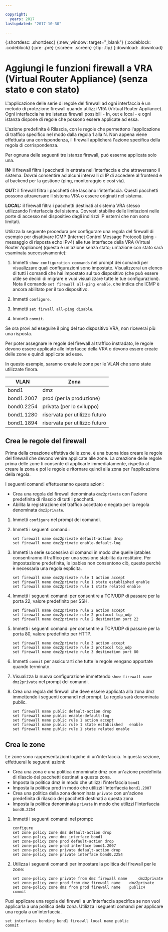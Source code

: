 ```yaml
---

copyright:
  years: 2017
lastupdated: "2017-10-30"

---
```


{:shortdesc: .shortdesc}
{:new_window: target="_blank"}
{:codeblock: .codeblock}
{:pre: .pre}
{:screen: .screen}
{:tip: .tip}
{:download: .download}

# Aggiungi le funzioni firewall a VRA (Virtual Router Appliance) (senza stato e con stato)
L'applicazione delle serie di regole del firewall ad ogni interfaccia è un metodo di protezione firewall quando utilizzi VRA (Virtual Router Appliance). Ogni interfaccia ha tre istanze firewall possibili - In, out e local - e ogni istanza dispone di regole che possono essere applicate ad essa. 

L'azione predefinita è Rilascia, con le regole che permettono l'applicazione di traffico specifico nel modo dalla regola 1 alla N. Non appena viene effettuata una corrispondenza, il firewall applicherà l'azione specifica della regola di corrispondenza.

Per ognuna delle seguenti tre istanze firewall, può esserne applicata solo una.

**IN:** il firewall filtra i pacchetti in entrata nell'interfaccia e che attraversano il sistema. Dovrai consentire ad alcuni intervalli di IP di accedere al frontend e al backend per la gestione (ping, monitoraggio e così via).

**OUT:** il firewall filtra i pacchetti che lasciano l'interfaccia. Questi pacchetti possono attraversare il sistema VRA o essere originati nel sistema.

**LOCAL:** il firewall filtra i pacchetti destinati al sistema VRA stesso utilizzando l'interfaccia del sistema. Dovresti stabilire delle limitazioni nelle porte di accesso nel dispositivo dagli indirizzi IP esterni che non sono limitati.

Utilizza la seguente procedura per configurare una regola del firewall di esempio per disattivare ICMP (Internet Control Message Protocol) (ping - messaggio di risposta echo IPv4) alle tue interfacce della VRA (Virtual Router Appliance) (questa è un'azione senza stato; un'azione con stato sarà esaminata successivamente):

1. Immetti `show configuration commands` nel prompt dei comandi per visualizzare quali configurazioni sono impostate. Visualizzerai un elenco di tutti i comandi che hai impostato sul tuo dispositivo (che può essere utile se decidi di migrare e vuoi visualizzare tutte le tue configurazioni). Nota il comando `set firewall all-ping enable`, che indica che ICMP è ancora abilitato per il tuo dispositivo.

2. Immetti `configure`.

3. Immetti `set firwall all-ping disable`.

4. Immetti `commit`.

Se ora provi ad eseguire il ping del tuo dispositivo VRA, non riceverai più una risposta.

Per poter assegnare le regole del firewall al traffico instradato, le regole devono essere applicate alle interfacce della VRA o devono essere create delle zone e quindi applicate ad esse.

In questo esempio, saranno create le zone per le VLAN che sono state utilizzate finora.

 VLAN | Zona 
 ---- | ---- 
bond1 | dmz
bond1.2007 | prod (per la produzione)
bond0.2254 | privata (per lo sviluppo)
bond1.1280 | riservata per utilizzo futuro
bond1.1894 | riservata per utilizzo futuro

## Crea le regole del firewall
Prima della creazione effettiva delle zone, è una buona idea creare le regole del firewall che devono venire applicate alle zone. La creazione delle regole prima delle zone ti consente di applicarle immediatamente, rispetto al creare la zona e poi le regole e ritornare quindi alla zona per l'applicazione della regola.

I seguenti comandi effettueranno queste azioni:

* Crea una regola del firewall denominata `dmz2private` con l'azione predefinita di rilascio di tutti i pacchetti.
* Abilita la registrazione del traffico accettato e negato per la regola denominata `dmz2private`.

1. Immetti `configure` nel prompt dei comandi.

2. Immetti i seguenti comandi:

	~~~
	set firewall name dmz2private default-action drop
	set firewall name dmz2private enable-default-log
	~~~

3. Immetti la serie successiva di comandi in modo che quelle iptables consentiranno il traffico per una sessione stabilita da restituire. Per impostazione predefinita, le ipables non consentono ciò, questo perché è necessaria una regola esplicita.

	~~~
	set firewall name dmz2private rule 1 action accept
	set firewall name dmz2private rule 1 state established enable
	set firewall name dmz2private rule 1 state related enable
	~~~

4. Immetti i seguenti comandi per consentire a TCP/UDP di passare per la porta 22, valore predefinito per SSH.
	
	~~~
	set firewall name dmz2private rule 2 action accept
	set firewall name dmz2private rule 2 protocol tcp_udp
	set firewall name dmz2private rule 2 destination port 22
	~~~

5. Immetti i seguenti comandi per consentire a TCP/UDP di passare per la porta 80, valore predefinito per HTTP.

	~~~
	set firewall name dmz2private rule 3 action accept
	set firewall name dmz2private rule 3 protocol tcp_udp
	set firewall name dmz2private rule 3 destination port 80
	~~~

6. Immetti `commit` per assicurarti che tutte le regole vengano apportate quando terminato.

7. Visualizza la nuova configurazione immettendo `show firewall name dmz2private` nel prompt dei comandi.

8. Crea una regola del firewall che deve essere applicata alla zona dmz immettendo i seguenti comandi nel prompt. La regola sarà denominata public. 

	~~~
	set firewall name public default-action drop
	set firewall name public enable-default-log
	set firewall name public rule 1 action accept
	set firewall name public rule 1 state established 	enable
	set firewall name public rule 1 state related enable
	~~~
	
## Crea le zone

Le zone sono rappresentazioni logiche di un'interfaccia. In questa sezione, effettuerai le seguenti azioni:

* Crea una zona e una politica denominate dmz con un'azione predefinita di rilascio dei pacchetti destinati a questa zona.
* Imposta la politica dmz in modo che utilizzi l'interfaccia `bond1`
* Imposta la politica prod in modo che utilizzi l'interfaccia `bond1.2007`
* Crea una politica della zona denominata `private` con un'azione predefinita di rilascio dei pacchetti destinati a questa zona
* Imposta la politica denominata `private` in modo che utilizzi l'interfaccia `bond0.2254`

1. Immetti i seguenti comandi nel prompt:

	~~~
	configure
	set zone policy zone dmz default-action drop
	set zone-policy zone dmz interface bond1
	set zone-policy zone prod default-action drop
	set zone-policy zone prod interface bond1.2007
	set zone-policy zone private default-action drop
	set zone-policy zone private interface bond0.2254
	~~~
	
2. Utilizza i seguenti comandi per impostare la politica del firewall per le zone:

	~~~
	set zone-policy zone private from dmz firewall name 	dmz2private
	set zone-policy zone prod from dmz firewall name 	dmz2private
	set zone-policy zone dmz from prod firewall name 	public4
	commit
	~~~
	
Puoi applicare una regola del firewall a un'interfaccia specifica se non vuoi applicarla a una politica della zona. Utilizza i seguenti comandi per applicare una regola a un'interfaccia.

~~~
set interfaces bonding bond1 fireawll local name public
commit
~~~
